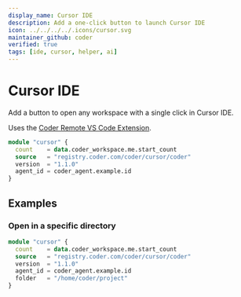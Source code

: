 ```yaml
---
display_name: Cursor IDE
description: Add a one-click button to launch Cursor IDE
icon: ../../../../.icons/cursor.svg
maintainer_github: coder
verified: true
tags: [ide, cursor, helper, ai]
---
```


# Cursor IDE

Add a button to open any workspace with a single click in Cursor IDE.

Uses the [Coder Remote VS Code Extension](https://github.com/coder/vscode-coder).

```tf
module "cursor" {
  count    = data.coder_workspace.me.start_count
  source   = "registry.coder.com/coder/cursor/coder"
  version  = "1.1.0"
  agent_id = coder_agent.example.id
}
```

## Examples

### Open in a specific directory

```tf
module "cursor" {
  count    = data.coder_workspace.me.start_count
  source   = "registry.coder.com/coder/cursor/coder"
  version  = "1.1.0"
  agent_id = coder_agent.example.id
  folder   = "/home/coder/project"
}
```

